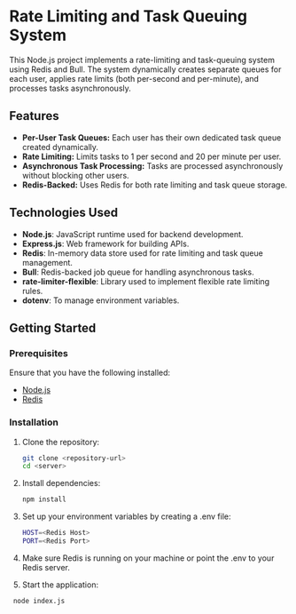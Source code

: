 # Rate Limiting and Task Queuing System

This Node.js project implements a rate-limiting and task-queuing system using Redis and Bull. The system dynamically creates separate queues for each user, applies rate limits (both per-second and per-minute), and processes tasks asynchronously.

## Features

- **Per-User Task Queues:** Each user has their own dedicated task queue created dynamically.
- **Rate Limiting:** Limits tasks to 1 per second and 20 per minute per user.
- **Asynchronous Task Processing:** Tasks are processed asynchronously without blocking other users.
- **Redis-Backed:** Uses Redis for both rate limiting and task queue storage.

## Technologies Used

- **Node.js**: JavaScript runtime used for backend development.
- **Express.js**: Web framework for building APIs.
- **Redis**: In-memory data store used for rate limiting and task queue management.
- **Bull**: Redis-backed job queue for handling asynchronous tasks.
- **rate-limiter-flexible**: Library used to implement flexible rate limiting rules.
- **dotenv**: To manage environment variables.

## Getting Started

### Prerequisites

Ensure that you have the following installed:

- [Node.js](https://nodejs.org/en/)
- [Redis](https://redis.io/)

### Installation

1. Clone the repository:
   ```bash
   git clone <repository-url>
   cd <server>
2. Install dependencies:
   ```bash
   npm install
3. Set up your environment variables by creating a .env file: 
   ```bash
   HOST=<Redis Host>
   PORT=<Redis Port>
4. Make sure Redis is running on your machine or point the .env to your Redis server.
   
5. Start the application:
```bash
 node index.js


